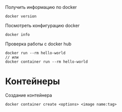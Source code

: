 Получить информацию по docker
```shell
docker version
```
Посмотреть конфигурацию docker
```shell
docker info
```
Проверка работы с docker hub
```shell
docker run --rm hello-world
// или
docker container run --rm hello-world
```
# Контейнеры
Создание контейнера
```shell
docker container create <options> <image name:tag>
```
